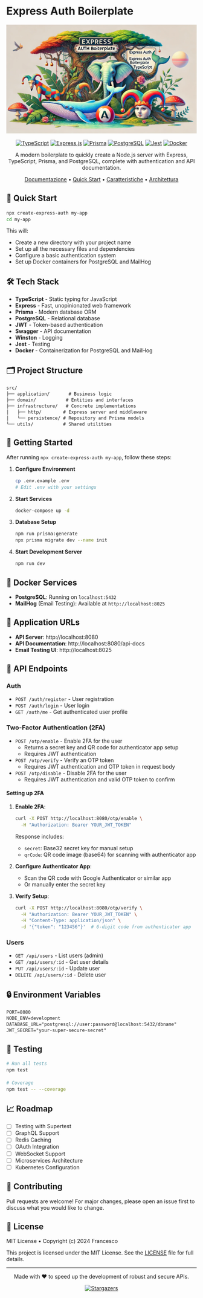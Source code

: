 # Express Auth Boilerplate

<div align="center">

![Express Auth Banner](https://raw.githubusercontent.com/francemazzi/auth-boiler-plate/main/.github/assets/express.auth.jpg)

[![TypeScript](https://img.shields.io/badge/TypeScript-007ACC?style=for-the-badge&logo=typescript&logoColor=white)](https://www.typescriptlang.org/)
[![Express.js](https://img.shields.io/badge/Express.js-000000?style=for-the-badge&logo=express&logoColor=white)](https://expressjs.com/)
[![Prisma](https://img.shields.io/badge/Prisma-2D3748?style=for-the-badge&logo=prisma&logoColor=white)](https://www.prisma.io/)
[![PostgreSQL](https://img.shields.io/badge/PostgreSQL-316192?style=for-the-badge&logo=postgresql&logoColor=white)](https://www.postgresql.org/)
[![Jest](https://img.shields.io/badge/Jest-C21325?style=for-the-badge&logo=jest&logoColor=white)](https://jestjs.io/)
[![Docker](https://img.shields.io/badge/Docker-2CA5E0?style=for-the-badge&logo=docker&logoColor=white)](https://www.docker.com/)

A modern boilerplate to quickly create a Node.js server with Express, TypeScript, Prisma, and PostgreSQL, complete with authentication and API documentation.

[Documentazione](#-documentazione) •
[Quick Start](#-quick-start) •
[Caratteristiche](#-caratteristiche) •
[Architettura](#-architettura)

</div>

## 🚀 Quick Start

```bash
npx create-express-auth my-app
cd my-app
```

This will:

- Create a new directory with your project name
- Set up all the necessary files and dependencies
- Configure a basic authentication system
- Set up Docker containers for PostgreSQL and MailHog

## 🛠 Tech Stack

- **TypeScript** - Static typing for JavaScript
- **Express** - Fast, unopinionated web framework
- **Prisma** - Modern database ORM
- **PostgreSQL** - Relational database
- **JWT** - Token-based authentication
- **Swagger** - API documentation
- **Winston** - Logging
- **Jest** - Testing
- **Docker** - Containerization for PostgreSQL and MailHog

## 🗂 Project Structure

```
src/
├── application/       # Business logic
├── domain/           # Entities and interfaces
├── infrastructure/   # Concrete implementations
│   ├── http/        # Express server and middleware
│   └── persistence/ # Repository and Prisma models
└── utils/           # Shared utilities
```

## 🚀 Getting Started

After running `npx create-express-auth my-app`, follow these steps:

1. **Configure Environment**

   ```bash
   cp .env.example .env
   # Edit .env with your settings
   ```

2. **Start Services**

   ```bash
   docker-compose up -d
   ```

3. **Database Setup**

   ```bash
   npm run prisma:generate
   npx prisma migrate dev --name init
   ```

4. **Start Development Server**
   ```bash
   npm run dev
   ```

## 🐳 Docker Services

- **PostgreSQL**: Running on `localhost:5432`
- **MailHog** (Email Testing): Available at `http://localhost:8025`

## 🔗 Application URLs

- **API Server**: http://localhost:8080
- **API Documentation**: http://localhost:8080/api-docs
- **Email Testing UI**: http://localhost:8025

## 📝 API Endpoints

### Auth

- `POST /auth/register` - User registration
- `POST /auth/login` - User login
- `GET /auth/me` - Get authenticated user profile

### Two-Factor Authentication (2FA)

- `POST /otp/enable` - Enable 2FA for the user
  - Returns a secret key and QR code for authenticator app setup
  - Requires JWT authentication
- `POST /otp/verify` - Verify an OTP token
  - Requires JWT authentication and OTP token in request body
- `POST /otp/disable` - Disable 2FA for the user
  - Requires JWT authentication and valid OTP token to confirm

#### Setting up 2FA

1. **Enable 2FA**:

   ```bash
   curl -X POST http://localhost:8080/otp/enable \
     -H "Authorization: Bearer YOUR_JWT_TOKEN"
   ```

   Response includes:

   - `secret`: Base32 secret key for manual setup
   - `qrCode`: QR code image (base64) for scanning with authenticator app

2. **Configure Authenticator App**:

   - Scan the QR code with Google Authenticator or similar app
   - Or manually enter the secret key

3. **Verify Setup**:
   ```bash
   curl -X POST http://localhost:8080/otp/verify \
     -H "Authorization: Bearer YOUR_JWT_TOKEN" \
     -H "Content-Type: application/json" \
     -d '{"token": "123456"}'  # 6-digit code from authenticator app
   ```

### Users

- `GET /api/users` - List users (admin)
- `GET /api/users/:id` - Get user details
- `PUT /api/users/:id` - Update user
- `DELETE /api/users/:id` - Delete user

## 🔒 Environment Variables

```env
PORT=8080
NODE_ENV=development
DATABASE_URL="postgresql://user:password@localhost:5432/dbname"
JWT_SECRET="your-super-secure-secret"
```

## 🧪 Testing

```bash
# Run all tests
npm test

# Coverage
npm test -- --coverage
```

## 📈 Roadmap

- [ ] Testing with Supertest
- [ ] GraphQL Support
- [ ] Redis Caching
- [ ] OAuth Integration
- [ ] WebSocket Support
- [ ] Microservices Architecture
- [ ] Kubernetes Configuration

## 🤝 Contributing

Pull requests are welcome! For major changes, please open an issue first to discuss what you would like to change.

## 📄 License

MIT License • Copyright (c) 2024 Francesco

This project is licensed under the MIT License. See the [LICENSE](LICENSE) file for full details.

---

<div align="center">
Made with ❤️ to speed up the development of robust and secure APIs.

[![Stargazers](https://img.shields.io/github/stars/yourusername/express-auth-boilerplate?style=social)](https://github.com/yourusername/express-auth-boilerplate/stargazers)

</div>
